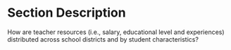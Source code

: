 # Section Description

How are teacher resources (i.e., salary, educational level and experiences) distributed across school districts and by student characteristics?
